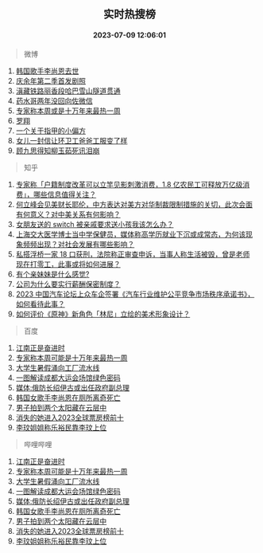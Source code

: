 <div align="center"><h2>实时热搜榜</h2><h4>2023-07-09 12:06:01</h4></div>

> 微博  

1. [韩国歌手李尚恩去世](https://s.weibo.com/weibo?q=%23%E9%9F%A9%E5%9B%BD%E6%AD%8C%E6%89%8B%E6%9D%8E%E5%B0%9A%E6%81%A9%E5%8E%BB%E4%B8%96%23&t=31&band_rank=1&Refer=top)<br />
2. [庆余年第二季首发剧照](https://s.weibo.com/weibo?q=%23%E5%BA%86%E4%BD%99%E5%B9%B4%E7%AC%AC%E4%BA%8C%E5%AD%A3%E9%A6%96%E5%8F%91%E5%89%A7%E7%85%A7%23&t=31&band_rank=2&Refer=top)<br />
3. [滇藏铁路丽香段哈巴雪山隧道贯通](https://s.weibo.com/weibo?q=%23%E6%BB%87%E8%97%8F%E9%93%81%E8%B7%AF%E4%B8%BD%E9%A6%99%E6%AE%B5%E5%93%88%E5%B7%B4%E9%9B%AA%E5%B1%B1%E9%9A%A7%E9%81%93%E8%B4%AF%E9%80%9A%23&t=31&band_rank=3&Refer=top)<br />
4. [药水哥两年没回向佐微信](https://s.weibo.com/weibo?q=%23%E8%8D%AF%E6%B0%B4%E5%93%A5%E4%B8%A4%E5%B9%B4%E6%B2%A1%E5%9B%9E%E5%90%91%E4%BD%90%E5%BE%AE%E4%BF%A1%23&t=31&band_rank=4&Refer=top)<br />
5. [专家称本周或是十万年来最热一周](https://s.weibo.com/weibo?q=%23%E4%B8%93%E5%AE%B6%E7%A7%B0%E6%9C%AC%E5%91%A8%E6%88%96%E6%98%AF%E5%8D%81%E4%B8%87%E5%B9%B4%E6%9D%A5%E6%9C%80%E7%83%AD%E4%B8%80%E5%91%A8%23&t=31&band_rank=5&Refer=top)<br />
6. [罗翔](https://s.weibo.com/weibo?q=%E7%BD%97%E7%BF%94&t=31&band_rank=6&Refer=top)<br />
7. [一个关于指甲的小偏方](https://s.weibo.com/weibo?q=%E4%B8%80%E4%B8%AA%E5%85%B3%E4%BA%8E%E6%8C%87%E7%94%B2%E7%9A%84%E5%B0%8F%E5%81%8F%E6%96%B9&t=31&band_rank=7&Refer=top)<br />
8. [女儿一封信让环卫工爸爸工服变了样](https://s.weibo.com/weibo?q=%23%E5%A5%B3%E5%84%BF%E4%B8%80%E5%B0%81%E4%BF%A1%E8%AE%A9%E7%8E%AF%E5%8D%AB%E5%B7%A5%E7%88%B8%E7%88%B8%E5%B7%A5%E6%9C%8D%E5%8F%98%E4%BA%86%E6%A0%B7%23&t=31&band_rank=8&Refer=top)<br />
9. [顾九思得知柳玉茹死讯泪崩](https://s.weibo.com/weibo?q=%23%E9%A1%BE%E4%B9%9D%E6%80%9D%E5%BE%97%E7%9F%A5%E6%9F%B3%E7%8E%89%E8%8C%B9%E6%AD%BB%E8%AE%AF%E6%B3%AA%E5%B4%A9%23&t=31&band_rank=9&Refer=top)<br />

> 知乎  

1. [专家称「户籍制度改革可以立竿见影刺激消费，1.8 亿农民工可释放万亿级消费」，哪些信息值得关注？](https://www.zhihu.com/question/611031698)<br />
2. [何立峰会见美财长耶伦，中方表达对美方对华制裁限制措施的关切，此次会面有何意义？对中美关系有何影响？](https://www.zhihu.com/question/611125097)<br />
3. [女朋友送的 switch 被亲戚要求送小孩我该怎么办？](https://www.zhihu.com/question/596647831)<br />
4. [上海交大医学博士当中学保健员，媒体称高学历就业下沉或成常态，为何该现象频频出现？对社会发展有哪些影响？](https://www.zhihu.com/question/610692768)<br />
5. [私搭浮桥一家 18 口获刑，法院称正审查申诉，当事人称生活被毁，曾是老师现在打零工，此事或将如何进展？](https://www.zhihu.com/question/611132637)<br />
6. [有个亲妹妹是什么感觉?](https://www.zhihu.com/question/293914303)<br />
7. [公司为什么要实行薪酬保密制度？](https://www.zhihu.com/question/28079407)<br />
8. [2023 中国汽车论坛上众车企签署《汽车行业维护公平竞争市场秩序承诺书》，如何看待此事？](https://www.zhihu.com/question/610643415)<br />
9. [如何评价《原神》新角色「林尼」立绘的美术形象设计？](https://www.zhihu.com/question/610344138)<br />

> 百度  

1. [江南正是奋进时](https://www.baidu.com/s?wd=%E6%B1%9F%E5%8D%97%E6%AD%A3%E6%98%AF%E5%A5%8B%E8%BF%9B%E6%97%B6&sa=fyb_news&rsv_dl=fyb_news)<br />
2. [专家称本周可能是十万年来最热一周](https://www.baidu.com/s?wd=%E4%B8%93%E5%AE%B6%E7%A7%B0%E6%9C%AC%E5%91%A8%E5%8F%AF%E8%83%BD%E6%98%AF%E5%8D%81%E4%B8%87%E5%B9%B4%E6%9D%A5%E6%9C%80%E7%83%AD%E4%B8%80%E5%91%A8&sa=fyb_news&rsv_dl=fyb_news)<br />
3. [大学生暑假涌向工厂流水线](https://www.baidu.com/s?wd=%E5%A4%A7%E5%AD%A6%E7%94%9F%E6%9A%91%E5%81%87%E6%B6%8C%E5%90%91%E5%B7%A5%E5%8E%82%E6%B5%81%E6%B0%B4%E7%BA%BF&sa=fyb_news&rsv_dl=fyb_news)<br />
4. [一图解读成都大运会场馆绿色密码](https://www.baidu.com/s?wd=%E4%B8%80%E5%9B%BE%E8%A7%A3%E8%AF%BB%E6%88%90%E9%83%BD%E5%A4%A7%E8%BF%90%E4%BC%9A%E5%9C%BA%E9%A6%86%E7%BB%BF%E8%89%B2%E5%AF%86%E7%A0%81&sa=fyb_news&rsv_dl=fyb_news)<br />
5. [媒体:俄防长绍伊古或出任政府副总理](https://www.baidu.com/s?wd=%E5%AA%92%E4%BD%93%3A%E4%BF%84%E9%98%B2%E9%95%BF%E7%BB%8D%E4%BC%8A%E5%8F%A4%E6%88%96%E5%87%BA%E4%BB%BB%E6%94%BF%E5%BA%9C%E5%89%AF%E6%80%BB%E7%90%86&sa=fyb_news&rsv_dl=fyb_news)<br />
6. [韩国女歌手李尚恩在厕所离奇死亡](https://www.baidu.com/s?wd=%E9%9F%A9%E5%9B%BD%E5%A5%B3%E6%AD%8C%E6%89%8B%E6%9D%8E%E5%B0%9A%E6%81%A9%E5%9C%A8%E5%8E%95%E6%89%80%E7%A6%BB%E5%A5%87%E6%AD%BB%E4%BA%A1&sa=fyb_news&rsv_dl=fyb_news)<br />
7. [男子拍到两个太阳藏在云层中](https://www.baidu.com/s?wd=%E7%94%B7%E5%AD%90%E6%8B%8D%E5%88%B0%E4%B8%A4%E4%B8%AA%E5%A4%AA%E9%98%B3%E8%97%8F%E5%9C%A8%E4%BA%91%E5%B1%82%E4%B8%AD&sa=fyb_news&rsv_dl=fyb_news)<br />
8. [消失的她进入2023全球票房榜前十](https://www.baidu.com/s?wd=%E6%B6%88%E5%A4%B1%E7%9A%84%E5%A5%B9%E8%BF%9B%E5%85%A52023%E5%85%A8%E7%90%83%E7%A5%A8%E6%88%BF%E6%A6%9C%E5%89%8D%E5%8D%81&sa=fyb_news&rsv_dl=fyb_news)<br />
9. [李玟姐姐称乐裕民靠李玟上位](https://www.baidu.com/s?wd=%E6%9D%8E%E7%8E%9F%E5%A7%90%E5%A7%90%E7%A7%B0%E4%B9%90%E8%A3%95%E6%B0%91%E9%9D%A0%E6%9D%8E%E7%8E%9F%E4%B8%8A%E4%BD%8D&sa=fyb_news&rsv_dl=fyb_news)<br />

> 哔哩哔哩  

1. [江南正是奋进时](https://www.baidu.com/s?wd=%E6%B1%9F%E5%8D%97%E6%AD%A3%E6%98%AF%E5%A5%8B%E8%BF%9B%E6%97%B6&sa=fyb_news&rsv_dl=fyb_news)<br />
2. [专家称本周可能是十万年来最热一周](https://www.baidu.com/s?wd=%E4%B8%93%E5%AE%B6%E7%A7%B0%E6%9C%AC%E5%91%A8%E5%8F%AF%E8%83%BD%E6%98%AF%E5%8D%81%E4%B8%87%E5%B9%B4%E6%9D%A5%E6%9C%80%E7%83%AD%E4%B8%80%E5%91%A8&sa=fyb_news&rsv_dl=fyb_news)<br />
3. [大学生暑假涌向工厂流水线](https://www.baidu.com/s?wd=%E5%A4%A7%E5%AD%A6%E7%94%9F%E6%9A%91%E5%81%87%E6%B6%8C%E5%90%91%E5%B7%A5%E5%8E%82%E6%B5%81%E6%B0%B4%E7%BA%BF&sa=fyb_news&rsv_dl=fyb_news)<br />
4. [一图解读成都大运会场馆绿色密码](https://www.baidu.com/s?wd=%E4%B8%80%E5%9B%BE%E8%A7%A3%E8%AF%BB%E6%88%90%E9%83%BD%E5%A4%A7%E8%BF%90%E4%BC%9A%E5%9C%BA%E9%A6%86%E7%BB%BF%E8%89%B2%E5%AF%86%E7%A0%81&sa=fyb_news&rsv_dl=fyb_news)<br />
5. [媒体:俄防长绍伊古或出任政府副总理](https://www.baidu.com/s?wd=%E5%AA%92%E4%BD%93%3A%E4%BF%84%E9%98%B2%E9%95%BF%E7%BB%8D%E4%BC%8A%E5%8F%A4%E6%88%96%E5%87%BA%E4%BB%BB%E6%94%BF%E5%BA%9C%E5%89%AF%E6%80%BB%E7%90%86&sa=fyb_news&rsv_dl=fyb_news)<br />
6. [韩国女歌手李尚恩在厕所离奇死亡](https://www.baidu.com/s?wd=%E9%9F%A9%E5%9B%BD%E5%A5%B3%E6%AD%8C%E6%89%8B%E6%9D%8E%E5%B0%9A%E6%81%A9%E5%9C%A8%E5%8E%95%E6%89%80%E7%A6%BB%E5%A5%87%E6%AD%BB%E4%BA%A1&sa=fyb_news&rsv_dl=fyb_news)<br />
7. [男子拍到两个太阳藏在云层中](https://www.baidu.com/s?wd=%E7%94%B7%E5%AD%90%E6%8B%8D%E5%88%B0%E4%B8%A4%E4%B8%AA%E5%A4%AA%E9%98%B3%E8%97%8F%E5%9C%A8%E4%BA%91%E5%B1%82%E4%B8%AD&sa=fyb_news&rsv_dl=fyb_news)<br />
8. [消失的她进入2023全球票房榜前十](https://www.baidu.com/s?wd=%E6%B6%88%E5%A4%B1%E7%9A%84%E5%A5%B9%E8%BF%9B%E5%85%A52023%E5%85%A8%E7%90%83%E7%A5%A8%E6%88%BF%E6%A6%9C%E5%89%8D%E5%8D%81&sa=fyb_news&rsv_dl=fyb_news)<br />
9. [李玟姐姐称乐裕民靠李玟上位](https://www.baidu.com/s?wd=%E6%9D%8E%E7%8E%9F%E5%A7%90%E5%A7%90%E7%A7%B0%E4%B9%90%E8%A3%95%E6%B0%91%E9%9D%A0%E6%9D%8E%E7%8E%9F%E4%B8%8A%E4%BD%8D&sa=fyb_news&rsv_dl=fyb_news)<br />
